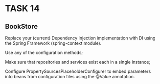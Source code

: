 # TASK 14

## BookStore
Replace your (current) Dependency Injection implementation with DI using the Spring Framework (spring-context module).

Use any of the configuration methods;

Make sure that repositories and services exist each in a single instance;

Configure PropertySourcesPlaceholderConfigurer to embed parameters into beans from configuration files using the @Value annotation.